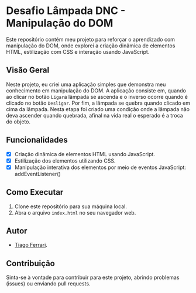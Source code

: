 # Desafio Lâmpada DNC - Manipulação do DOM

Este repositório contém meu projeto para reforçar o aprendizado com manipulação do DOM, onde explorei a criação dinâmica de elementos HTML, estilização com CSS e interação usando JavaScript.

## Visão Geral

Neste projeto, eu criei uma aplicação simples que demonstra meu conhecimento em manipulação do DOM. 
A aplicação consiste em, quando ao clicar no botão `Ligar`a lâmpada se ascenda e o inverso ocorre quando é clicado no botão `Desligar`. 
Por fim, a lâmpada se quebra quando clicado em cima da lâmpada. Nesta etapa foi criado uma condição onde a lâmpada não deva ascender quando quebrada, afinal na vida real o esperado é a troca do objeto.

## Funcionalidades

- [x] Criação dinâmica de elementos HTML usando JavaScript.
- [x] Estilização dos elementos utilizando CSS.
- [x] Manipulação interativa dos elementos por meio de eventos JavaScript: addEventListener()

## Como Executar

1. Clone este repositório para sua máquina local.
2. Abra o arquivo `index.html` no seu navegador web.

## Autor

- [Tiago Ferrari](https://github.com/tiagoferrari-projects/).

## Contribuição

Sinta-se à vontade para contribuir para este projeto, abrindo problemas (issues) ou enviando pull requests.


